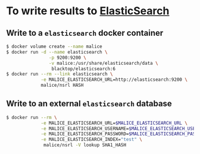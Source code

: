 # To write results to [ElasticSearch](https://www.elastic.co/products/elasticsearch)

## Write to a `elasticsearch` docker container

```bash
$ docker volume create --name malice
$ docker run -d --name elasticsearch \
                -p 9200:9200 \
                -v malice:/usr/share/elasticsearch/data \
                 blacktop/elasticsearch:6
$ docker run --rm --link elasticsearch \
             -e MALICE_ELASTICSEARCH_URL=http://elasticsearch:9200 \
             malice/nsrl HASH
```

## Write to an external `elasticsearch` database

```bash
$ docker run --rm \
             -e MALICE_ELASTICSEARCH_URL=$MALICE_ELASTICSEARCH_URL \
             -e MALICE_ELASTICSEARCH_USERNAME=$MALICE_ELASTICSEARCH_USERNAME \
             -e MALICE_ELASTICSEARCH_PASSWORD=$MALICE_ELASTICSEARCH_PASSWORD \
             -e MALICE_ELASTICSEARCH_INDEX="test" \
              malice/nsrl -V lookup SHA1_HASH
```
